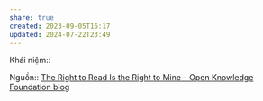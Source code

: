 ```yaml
---
share: true
created: 2023-09-05T16:17
updated: 2024-07-22T23:49
---
```

Khái niệm:: 

Nguồn:: [The Right to Read Is the Right to Mine – Open Knowledge Foundation blog](https://blog.okfn.org/2012/06/01/the-right-to-read-is-the-right-to-mine/)